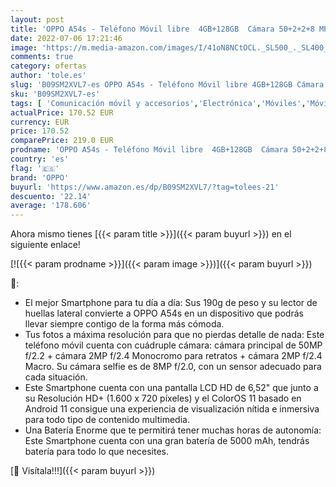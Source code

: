```yaml
---
layout: post
title: 'OPPO A54s - Teléfono Móvil libre  4GB+128GB  Cámara 50+2+2+8 MP  Smartphone Android  Batería 5000mAh  Carga Rápida 10W  Dual SIM - Negro'
date: 2022-07-06 17:21:46
image: 'https://m.media-amazon.com/images/I/41oN8NCtOCL._SL500_._SL400_.jpg'
comments: true
category: ofertas
author: 'tole.es'
slug: 'B09SM2XVL7-es OPPO A54s - Teléfono Móvil libre 4GB+128GB Cámara 50+2+2+8...'
sku: 'B09SM2XVL7-es'
tags: [ 'Comunicación móvil y accesorios','Electrónica','Móviles','Móviles y smartphones libres','android','oppo','🇪🇸', ]
actualPrice: 170.52 EUR
currency: EUR
price: 170.52
comparePrice: 219.0 EUR
prodname: 'OPPO A54s - Teléfono Móvil libre  4GB+128GB  Cámara 50+2+2+8 MP  Smartphone Android  Batería 5000mAh  Carga Rápida 10W  Dual SIM - Negro'
country: 'es'
flag: '🇪🇸'
brand: 'OPPO'
buyurl: 'https://www.amazon.es/dp/B09SM2XVL7/?tag=tolees-21'
descuento: '22.14'
average: '178.606'
---
```


Ahora mismo tienes [{{< param title >}}]({{< param buyurl >}}) en el siguiente enlace!

[![{{< param prodname >}}]({{< param image >}})]({{< param buyurl >}})

🔎:

- El mejor Smartphone para tu día a día: Sus 190g de peso y su lector de huellas lateral convierte a OPPO A54s en un dispositivo que podrás llevar siempre contigo de la forma más cómoda.
- Tus fotos a máxima resolución para que no pierdas detalle de nada: Este teléfono móvil cuenta con cuádruple cámara: cámara principal de 50MP f/2.2 + cámara 2MP f/2.4 Monocromo para retratos + cámara 2MP f/2.4 Macro. Su cámara selfie es de 8MP f/2.0, con un sensor adecuado para cada situación.
- Este Smartphone cuenta con una pantalla LCD HD de 6,52" que junto a su Resolución HD+ (1.600 x 720 píxeles) y el ColorOS 11 basado en Android 11 consigue una experiencia de visualización nítida e inmersiva para todo tipo de contenido multimedia.
- Una Batería Enorme que te permitirá tener muchas horas de autonomía: Este Smartphone cuenta con una gran batería de 5000 mAh, tendrás batería para todo lo que necesites.

[🛒 Visítala!!!]({{< param buyurl >}})
